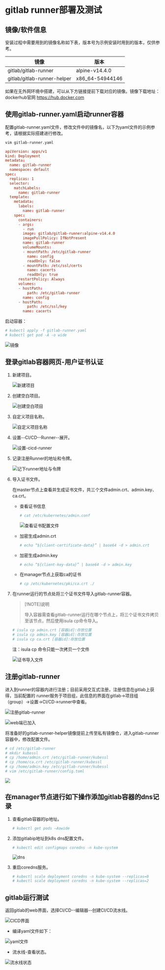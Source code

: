 # gitlab runner部署及测试

## 镜像/软件信息

安装过程中需要用到的镜像名称如下表，版本号为示例安装时用到的版本，仅供参考。

| 镜像                                | 版本     |
|------------------------------------|----------|
| gitlab/gitlab-runner               | alpine-v14.4.0  |
| gitlab/gitlab-runner-helper        | x86_64-54944146  |

如果在无外网环境中搭建，可以从下方链接提前下载对应的镜像。镜像下载地址：dockerhub官网 <https://hub.docker.com>  

## 使用gitlab-runner.yaml启动runner容器

配置gitlab-runner.yaml文件，修改文件中的镜像名，以下为yaml文件的示例参考，请根据实际搭建进行修改。

```bash
vim gitlab-runner.yaml
```

```conf
apiVersion: apps/v1
kind: Deployment
metadata:
  name: gitlab-runner
  namespace: default
spec:
  replicas: 1
  selector:
    matchLabels:
      name: gitlab-runner
  template:
    metadata:
      labels:
        name: gitlab-runner
    spec:
      containers:
      - args:
        - run
        image: gitlab/gitlab-runner:alpine-v14.4.0
        imagePullPolicy: IfNotPresent
        name: gitlab-runner
        volumeMounts:
        - mountPath: /etc/gitlab-runner
          name: config
          readOnly: false
        - mountPath: /etc/ssl/certs
          name: cacerts
          readOnly: true
      restartPolicy: Always
      volumes:
      - hostPath:
          path: /etc/gitlab-runner
        name: config
      - hostPath:
          path: /etc/ssl/key
        name: cacerts

```

启动容器：

```bash
# kubectl apply -f gitlab-runner.yaml
# kubectl get pod -A -o wide
```

![镜像](figures/7.镜像.png)

## 登录gitlab容器网页-用户证书认证

1. 新建项目。

   ![新建项目](figures/8.新建项目.png)

2. 创建空白项目。

   ![创建空白项目](figures/9.创建空白项目.png)

3. 自定义项目名称。

   ![自定义项目名称](figures/10.自定义项目名称.jpg)

4. 设置--CI/CD--Runner--展开。

   ![设置-cicd-runner](figures/11.设置-cicd-runner.png)

5. 记录注册Runner的地址和令牌。

   ![记下runner地址与令牌](figures/12.记下runner地址与令牌.jpg)

6. 导入证书文件。

   在master节点上查看并生成证书文件，共三个文件admin.crt、admin.key、ca.crt。

   - 查看证书信息

     ```bash
     # cat /etc/kubernetes/admin.conf
     ```

     ![查看证书配置文件](figures/13.查看证书配置文件.png)

   - 加密生成admin.crt

     ```bash
     # echo “${client-certificate-data}” | base64 -d > admin.crt
     ```

   - 加密生成admin.key

     ```bash
     # echo “${client-key-data}” | base64 -d > admin.key
     ```

   - 在manager节点上获取ca的证书

     ```bash
     # cp /etc/kubernetes/pki/ca.crt ./
     ```

7. 在runner运行的节点处将三个证书文件导入gitlab-runner容器。

   > [!NOTE]说明
   >
   > 导入容器需查看gitlab-runner运行在哪个节点上，将三个证书文件拷贝至该节点，然后使用isula cp命令导入。

   ```bash
   # isula cp admin.crt [容器id]:存放位置
   # isula cp admin.key [容器id]:存放位置
   # isula cp ca.crt [容器id]:存放位置
   ```

   注：isula cp 命令只能一次拷贝一个文件

   ![证书导入文件](figures/14.证书导入文件.png)

## 注册gitlab-runner

进入到runner的容器内进行注册；目前采用交互式注册，注册信息在gitlab上获得，当前配置的 runner服务于项目组，此信息的界面在gitlab-\>项目组（group）-\>设置-\>CI/CD-\>runner中查看。

![注册gitlab-runner](figures/15.注册gitlab-runner.jpg)

![web端已加入](figures/16.web端已加入_LI.jpg)

将准备好的gitlab-runner-helper镜像提前上传至私有镜像仓，进入gitlab-runner容器中，修改配置文件。

```bash
# cd /etc/gitlab-runner
# mkdir kubessl
# cp /home/admin.crt /etc/gitlab-runner/kubessl
# cp /home/ca.crt /etc/gitlab-runner/kubessl
# cp /home/admin.key /etc/gitlab-runner/kubessl
# vim /etc/gitlab-runner/config.toml
```

![](figures/17.png)

## 在manager节点进行如下操作添加gitlab容器的dns记录

1. 查看gitlab容器的ip地址。

   ```bash
   # kubectl get pods –Aowide
   ```

2. 添加gitlabip地址到k8s dns配置文件。

   ```bash
   # kubectl edit configmaps coredns -n kube-system
   ```

   ![dns](figures/18.dns配置.png)

3. 重启coredns服务。

   ```bash
   # kubectl scale deployment coredns -n kube-system --replicas=0
   # kubectl scale deployment coredns -n kube-system --replicas=2
   ```

## gitlab运行测试

返回gitlab的web界面，选择CI/CD--编辑器--创建CI/CD流水线。

![CICD界面](figures/19.CICD界面.png)

- 编译yaml文件如下：

![yaml文件](figures/20.yaml文件.png)

- 流水线-查看状态。

![流水线状态](figures/21.流水线状态.png)
